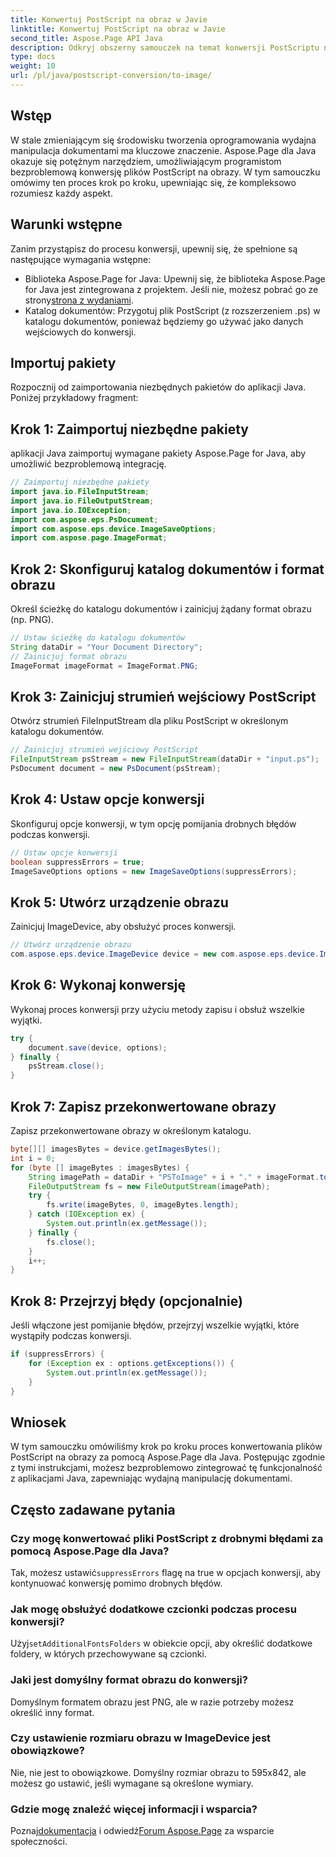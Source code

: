 ```yaml
---
title: Konwertuj PostScript na obraz w Javie
linktitle: Konwertuj PostScript na obraz w Javie
second_title: Aspose.Page API Java
description: Odkryj obszerny samouczek na temat konwersji PostScriptu na obrazy w Javie przy użyciu Aspose.Page. Zawiera przewodnik krok po kroku, często zadawane pytania i niezbędne wymagania wstępne.
type: docs
weight: 10
url: /pl/java/postscript-conversion/to-image/
---
```

## Wstęp
W stale zmieniającym się środowisku tworzenia oprogramowania wydajna manipulacja dokumentami ma kluczowe znaczenie. Aspose.Page dla Java okazuje się potężnym narzędziem, umożliwiającym programistom bezproblemową konwersję plików PostScript na obrazy. W tym samouczku omówimy ten proces krok po kroku, upewniając się, że kompleksowo rozumiesz każdy aspekt.
## Warunki wstępne
Zanim przystąpisz do procesu konwersji, upewnij się, że spełnione są następujące wymagania wstępne:
-  Biblioteka Aspose.Page for Java: Upewnij się, że biblioteka Aspose.Page for Java jest zintegrowana z projektem. Jeśli nie, możesz pobrać go ze strony[strona z wydaniami](https://releases.aspose.com/page/java/).
- Katalog dokumentów: Przygotuj plik PostScript (z rozszerzeniem .ps) w katalogu dokumentów, ponieważ będziemy go używać jako danych wejściowych do konwersji.
## Importuj pakiety
Rozpocznij od zaimportowania niezbędnych pakietów do aplikacji Java. Poniżej przykładowy fragment:
## Krok 1: Zaimportuj niezbędne pakiety
aplikacji Java zaimportuj wymagane pakiety Aspose.Page for Java, aby umożliwić bezproblemową integrację.
```java
// Zaimportuj niezbędne pakiety
import java.io.FileInputStream;
import java.io.FileOutputStream;
import java.io.IOException;
import com.aspose.eps.PsDocument;
import com.aspose.eps.device.ImageSaveOptions;
import com.aspose.page.ImageFormat;

```
## Krok 2: Skonfiguruj katalog dokumentów i format obrazu
Określ ścieżkę do katalogu dokumentów i zainicjuj żądany format obrazu (np. PNG).
```java
// Ustaw ścieżkę do katalogu dokumentów
String dataDir = "Your Document Directory";
// Zainicjuj format obrazu
ImageFormat imageFormat = ImageFormat.PNG;
```
## Krok 3: Zainicjuj strumień wejściowy PostScript
Otwórz strumień FileInputStream dla pliku PostScript w określonym katalogu dokumentów.
```java
// Zainicjuj strumień wejściowy PostScript
FileInputStream psStream = new FileInputStream(dataDir + "input.ps");
PsDocument document = new PsDocument(psStream);
```
## Krok 4: Ustaw opcje konwersji
Skonfiguruj opcje konwersji, w tym opcję pomijania drobnych błędów podczas konwersji.
```java
// Ustaw opcje konwersji
boolean suppressErrors = true;
ImageSaveOptions options = new ImageSaveOptions(suppressErrors);
```
## Krok 5: Utwórz urządzenie obrazu
Zainicjuj ImageDevice, aby obsłużyć proces konwersji.
```java
// Utwórz urządzenie obrazu
com.aspose.eps.device.ImageDevice device = new com.aspose.eps.device.ImageDevice();
```
## Krok 6: Wykonaj konwersję
Wykonaj proces konwersji przy użyciu metody zapisu i obsłuż wszelkie wyjątki.
```java
try {
    document.save(device, options);
} finally {
    psStream.close();
}
```
## Krok 7: Zapisz przekonwertowane obrazy
Zapisz przekonwertowane obrazy w określonym katalogu.
```java
byte[][] imagesBytes = device.getImagesBytes();
int i = 0;
for (byte [] imageBytes : imagesBytes) {
    String imagePath = dataDir + "PSToImage" + i + "." + imageFormat.toString().toLowerCase();
    FileOutputStream fs = new FileOutputStream(imagePath);
    try {
        fs.write(imageBytes, 0, imageBytes.length);
    } catch (IOException ex) {
        System.out.println(ex.getMessage());
    } finally {
        fs.close();
    }
    i++;
}
```
## Krok 8: Przejrzyj błędy (opcjonalnie)
Jeśli włączone jest pomijanie błędów, przejrzyj wszelkie wyjątki, które wystąpiły podczas konwersji.
```java
if (suppressErrors) {
    for (Exception ex : options.getExceptions()) {
        System.out.println(ex.getMessage());
    }
}
```
## Wniosek
W tym samouczku omówiliśmy krok po kroku proces konwertowania plików PostScript na obrazy za pomocą Aspose.Page dla Java. Postępując zgodnie z tymi instrukcjami, możesz bezproblemowo zintegrować tę funkcjonalność z aplikacjami Java, zapewniając wydajną manipulację dokumentami.
## Często zadawane pytania
### Czy mogę konwertować pliki PostScript z drobnymi błędami za pomocą Aspose.Page dla Java?
 Tak, możesz ustawić`suppressErrors` flagę na true w opcjach konwersji, aby kontynuować konwersję pomimo drobnych błędów.
### Jak mogę obsłużyć dodatkowe czcionki podczas procesu konwersji?
 Użyj`setAdditionalFontsFolders` w obiekcie opcji, aby określić dodatkowe foldery, w których przechowywane są czcionki.
### Jaki jest domyślny format obrazu do konwersji?
Domyślnym formatem obrazu jest PNG, ale w razie potrzeby możesz określić inny format.
### Czy ustawienie rozmiaru obrazu w ImageDevice jest obowiązkowe?
Nie, nie jest to obowiązkowe. Domyślny rozmiar obrazu to 595x842, ale możesz go ustawić, jeśli wymagane są określone wymiary.
### Gdzie mogę znaleźć więcej informacji i wsparcia?
 Poznaj[dokumentacja](https://reference.aspose.com/page/java/) i odwiedź[Forum Aspose.Page](https://forum.aspose.com/c/page/39) za wsparcie społeczności.